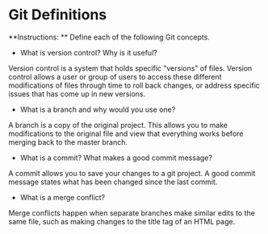 # Git Definitions

**Instructions: ** Define each of the following Git concepts.

* What is version control?  Why is it useful?

Version control is a system that holds specific "versions" of files. 
Version control allows a user or group of users to access these different modifications of files through time
to roll back changes, or address specific issues that has come up in new versions.

* What is a branch and why would you use one?

A branch is a copy of the original project. This allows you to make modifications to the 
original file and view that everything works before merging back to the master branch.

* What is a commit? What makes a good commit message?

A commit allows you to save your changes to a git project. A good commit message states what
has been changed since the last commit.

* What is a merge conflict?

Merge conflicts happen when separate branches make similar edits to the same file, such as
making changes to the title tag of an HTML page.